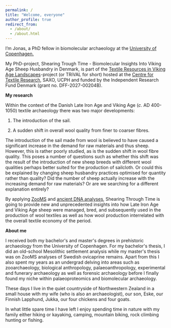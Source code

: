```yaml
---
permalink: /
title: "Welcome, everyone"
author_profile: true
redirect_from: 
  - /about/
  - /about.html
---
```

I’m Jonas, a PhD fellow in biomolecular archaeology at the [University of Copenhagen.](https://saxo.ku.dk/forskning/forhistorisk-arkaeologi/)

My PhD-project, Shearing Trough Time - Biomolecular Insights Into Viking Age Sheep Husbandry in Denmark, is part of the [Textile Resources in Viking Age Landscapes](https://ctr.hum.ku.dk/research-programmes-and-projects/trival/)-project (or TRiVAL for short) hosted at the [Centre for Textile Research](https://ctr.hum.ku.dk/), SAXO, UCPH and funded by the Independent Research Fund Denmark (grant no. DFF-2027-00204B).

**My research**

Within the context of the Danish Late Iron Age and Viking Age (*c*. AD 400-1050) textile archaeology there was two major developments: 

1) The introduction of the sail.

2) A sudden shift in overall wool quality from finer to coarser fibres.

The introduction of the sail made from wool is believed to have caused a significant increase in the demand for raw materials and thus sheep. However, this is rather poorly studied, as is the sudden shift in wool fibre quality. This poses a number of questions such as whether this shift was the result of the introduction of new sheep breeds with different wool qualities perhaps better suited for the production of sailcloth. Or could this be explained by changing sheep husbandry practices optimised for quantity rather than quality? Did the number of sheep actually increase with the increasing demand for raw materials? Or are we searching for a different explanation entirely?

By applying [ZooMS](https://en.wikipedia.org/wiki/ZooMS) and [ancient DNA analyses](https://en.wikipedia.org/wiki/Ancient_DNA), Shearing Through Time is going to provide new and unprecedented insights into how Late Iron Age and Viking Age sheep were managed, bred, and subsequently used in the production of wool textiles as well as how wool production interrelated with the overall textile economy of the period.

**About me**

I received both my bachelor's and master's degrees in prehistoric archaeology from the University of Copenhagen. For my bachelor's thesis, I did an old-school Mesolithic settlement analysis while my master's thesis was on ZooMS analyses of Swedish ovicaprine remains. Apart from this I also spent my years as an undergrad delving into areas such as zooarchaeology, biological anthropology, palaeoanthropology, experimental and funerary archaeology as well as forensic archaeology before I finally found my niche within palaeoproteomics and biomolecular archaeology.

These days I live in the quiet countryside of Northwestern Zealand in a small house with my wife (who is also an archaeologist), our son, Eske, our Finnish Lapphund, Jukka, our four chickens and four goats. 

In what little spare time I have left I enjoy spending time in nature with my family either hiking or kayaking, camping, mountain biking, rock climbing hunting or fishing.

